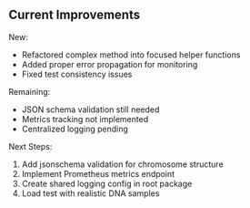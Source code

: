 ## Current Improvements

New:
- Refactored complex method into focused helper functions
- Added proper error propagation for monitoring
- Fixed test consistency issues

Remaining:
- JSON schema validation still needed
- Metrics tracking not implemented
- Centralized logging pending

Next Steps:
1. Add jsonschema validation for chromosome structure
2. Implement Prometheus metrics endpoint
3. Create shared logging config in root package
4. Load test with realistic DNA samples
